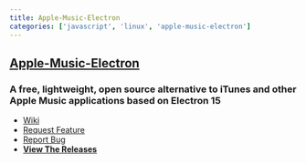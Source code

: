 ```yaml
---
title: Apple-Music-Electron
categories: ['javascript', 'linux', 'apple-music-electron']
---
```

## [Apple-Music-Electron](https://github.com/Apple-Music-Electron/Apple-Music-Electron)

### A free, lightweight, open source alternative to iTunes and other Apple Music applications based on Electron 15

* [Wiki](https://github.com/Apple-Music-Electron/Apple-Music-Electron/wiki)
* [Request Feature](https://github.com/Apple-Music-Electron/Apple-Music-Electron/issues/new?assignees=&labels=enhancement&template=feature_request.md&title=%5BEnhancement%5D)
* [Report Bug](https://github.com/Apple-Music-Electron/Apple-Music-Electron/issues/new?assignees=&labels=bug&template=bug_report.md&title=%5BBUG%5D+)
* [**View The Releases**](https://github.com/Apple-Music-Electron/Apple-Music-Electron/releases/latest)
